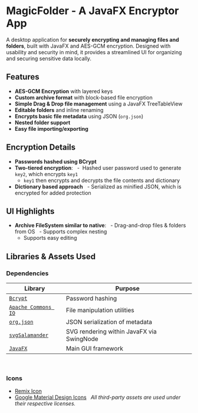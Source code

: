 # MagicFolder - A JavaFX Encryptor App
A desktop application for **securely encrypting and managing files and folders**, built with JavaFX and AES-GCM encryption. Designed with usability and security in mind, it provides a streamlined UI for organizing and securing sensitive data locally.
 
## Features
- **AES-GCM Encryption** with layered keys
- **Custom archive format** with block-based file encryption
- **Simple Drag & Drop file management** using a JavaFX TreeTableView
- **Editable folders** and inline renaming
- **Encrypts basic file metadata** using JSON (`org.json`)
- **Nested folder support**
- **Easy file importing/exporting**

## Encryption Details
- **Passwords hashed using BCrypt**
- **Two-tiered encryption**:
  -  Hashed user password used to generate `key2`, which encrypts `key1`
  - `key1` then encrypts and decrypts the file contents and dictionary
- **Dictionary based approach**
  - Serialized as minified JSON, which is encrypted for added protection
 
## UI Highlights
- **Archive FileSystem similar to native**:
  - Drag-and-drop files & folders from OS
  - Supports complex nesting
  - Supports easy editing
 
## Libraries & Assets Used
### Dependencies
| Library | Purpose |
|--------|---------|
| [`Bcrypt`](https://github.com/djmdjm/jBCrypt/blob/master/src/org/mindrot/jbcrypt/BCrypt.java) | Password hashing |
| [`Apache Commons IO`](https://commons.apache.org/proper/commons-io/) | File manipulation utilities |
| [`org.json`](https://github.com/stleary/JSON-java) | JSON serialization of metadata |
| [`svgSalamander`](https://github.com/blackears/svgSalamander) | SVG rendering within JavaFX via SwingNode |
| [`JavaFX`](https://openjfx.io/) | Main GUI framework |
 
### Icons
- [Remix Icon](https://remixicon.com/) 
- [Google Material Design Icons](https://fonts.google.com/icons)
 
*All third-party assets are used under their respective licenses.*
